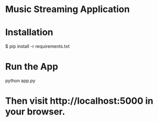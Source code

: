 
# Music Streaming Application

# Installation

$ pip install -r requirements.txt

# Run the App
python app.py

# Then visit http://localhost:5000 in your browser.


